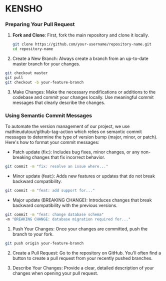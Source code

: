 # KENSHO

### Preparing Your Pull Request

1. **Fork and Clone**: First, fork the main repository and clone it locally.
   ```bash
   git clone https://github.com/your-username/repository-name.git
   cd repository-name


2. Create a New Branch: Always create a branch from an up-to-date master branch for your changes.

```bash
git checkout master
git pull
git checkout -b your-feature-branch
```

3. Make Changes: Make the necessary modifications or additions to the codebase and commit your changes locally. Use meaningful commit messages that clearly describe the changes.

### Using Semantic Commit Messages
To automate the version management of our project, we use mathieudutour/github-tag-action which relies on semantic commit messages to determine the type of version bump (major, minor, or patch). Here's how to format your commit messages:

* Patch update (fix:): Includes bug fixes, minor changes, or any non-breaking changes that fix incorrect behavior.

```bash
git commit -m "fix: resolve an issue where..."
```

* Minor update (feat:): Adds new features or updates that do not break backward compatibility.

```bash
git commit -m "feat: add support for..."
```

* Major update (BREAKING CHANGE): Introduces changes that break backward compatibility with the previous versions.

```bash
git commit -m "feat: change database schema"
-m "BREAKING CHANGE: database migration required for..."
```

1. Push Your Changes: Once your changes are committed, push the branch to your fork.

```bash
git push origin your-feature-branch
```

2. Create a Pull Request: Go to the repository on GitHub. You'll often find a button to create a pull request from your recently pushed branches.

3. Describe Your Changes: Provide a clear, detailed description of your changes when opening your pull request.
